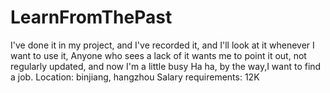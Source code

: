 # LearnFromThePast
I've done it in my project, and I've recorded it, and I'll look at it whenever I want to use it,
Anyone who sees a lack of it wants me to point it out, not regularly updated, and now I'm a little busy
Ha ha, by the way,I want to find a job.
Location: binjiang, hangzhou
Salary requirements: 12K
